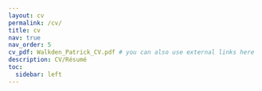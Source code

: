 ```yaml
---
layout: cv
permalink: /cv/
title: cv
nav: true
nav_order: 5
cv_pdf: Walkden_Patrick_CV.pdf # you can also use external links here
description: CV/Résumé
toc:
  sidebar: left
---
```

